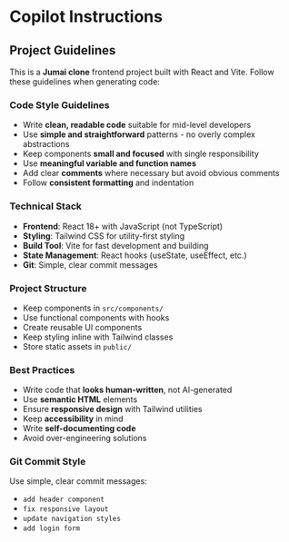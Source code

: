 # Copilot Instructions

<!-- Use this file to provide workspace-specific custom instructions to Copilot. For more details, visit https://code.visualstudio.com/docs/copilot/copilot-customization#_use-a-githubcopilotinstructionsmd-file -->

## Project Guidelines

This is a **Jumai clone** frontend project built with React and Vite. Follow these guidelines when generating code:

### Code Style Guidelines
- Write **clean, readable code** suitable for mid-level developers
- Use **simple and straightforward** patterns - no overly complex abstractions
- Keep components **small and focused** with single responsibility
- Use **meaningful variable and function names**
- Add clear **comments** where necessary but avoid obvious comments
- Follow **consistent formatting** and indentation

### Technical Stack
- **Frontend**: React 18+ with JavaScript (not TypeScript)
- **Styling**: Tailwind CSS for utility-first styling
- **Build Tool**: Vite for fast development and building
- **State Management**: React hooks (useState, useEffect, etc.)
- **Git**: Simple, clear commit messages

### Project Structure
- Keep components in `src/components/`
- Use functional components with hooks
- Create reusable UI components
- Keep styling inline with Tailwind classes
- Store static assets in `public/`

### Best Practices
- Write code that **looks human-written**, not AI-generated
- Use **semantic HTML** elements
- Ensure **responsive design** with Tailwind utilities
- Keep **accessibility** in mind
- Write **self-documenting code**
- Avoid over-engineering solutions

### Git Commit Style
Use simple, clear commit messages:
- `add header component`
- `fix responsive layout`
- `update navigation styles`
- `add login form`
